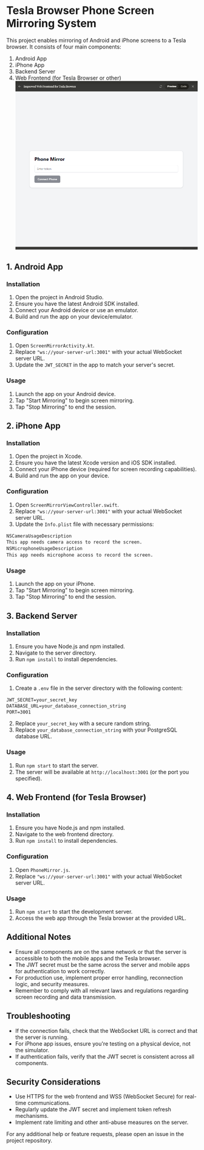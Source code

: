 # Tesla Browser Phone Screen Mirroring System

This project enables mirroring of Android and iPhone screens to a Tesla browser. It consists of four main components:

1. Android App
2. iPhone App
3. Backend Server
4. Web Frontend (for Tesla Browser or other)
![Tesla](UI.png)

## 1. Android App

### Installation

1. Open the project in Android Studio.
2. Ensure you have the latest Android SDK installed.
3. Connect your Android device or use an emulator.
4. Build and run the app on your device/emulator.

### Configuration

1. Open `ScreenMirrorActivity.kt`.
2. Replace `"ws://your-server-url:3001"` with your actual WebSocket server URL.
3. Update the `JWT_SECRET` in the app to match your server's secret.

### Usage

1. Launch the app on your Android device.
2. Tap "Start Mirroring" to begin screen mirroring.
3. Tap "Stop Mirroring" to end the session.

## 2. iPhone App

### Installation

1. Open the project in Xcode.
2. Ensure you have the latest Xcode version and iOS SDK installed.
3. Connect your iPhone device (required for screen recording capabilities).
4. Build and run the app on your device.

### Configuration

1. Open `ScreenMirrorViewController.swift`.
2. Replace `"ws://your-server-url:3001"` with your actual WebSocket server URL.
3. Update the `Info.plist` file with necessary permissions:

```xml
NSCameraUsageDescription
This app needs camera access to record the screen.
NSMicrophoneUsageDescription
This app needs microphone access to record the screen.
```

### Usage

1. Launch the app on your iPhone.
2. Tap "Start Mirroring" to begin screen mirroring.
3. Tap "Stop Mirroring" to end the session.

## 3. Backend Server

### Installation

1. Ensure you have Node.js and npm installed.
2. Navigate to the server directory.
3. Run `npm install` to install dependencies.

### Configuration

1. Create a `.env` file in the server directory with the following content:

```
JWT_SECRET=your_secret_key
DATABASE_URL=your_database_connection_string
PORT=3001
```

2. Replace `your_secret_key` with a secure random string.
3. Replace `your_database_connection_string` with your PostgreSQL database URL.

### Usage

1. Run `npm start` to start the server.
2. The server will be available at `http://localhost:3001` (or the port you specified).

## 4. Web Frontend (for Tesla Browser)

### Installation

1. Ensure you have Node.js and npm installed.
2. Navigate to the web frontend directory.
3. Run `npm install` to install dependencies.

### Configuration

1. Open `PhoneMirror.js`.
2. Replace `"ws://your-server-url:3001"` with your actual WebSocket server URL.

### Usage

1. Run `npm start` to start the development server.
2. Access the web app through the Tesla browser at the provided URL.

## Additional Notes

- Ensure all components are on the same network or that the server is accessible to both the mobile apps and the Tesla browser.
- The JWT secret must be the same across the server and mobile apps for authentication to work correctly.
- For production use, implement proper error handling, reconnection logic, and security measures.
- Remember to comply with all relevant laws and regulations regarding screen recording and data transmission.

## Troubleshooting

- If the connection fails, check that the WebSocket URL is correct and that the server is running.
- For iPhone app issues, ensure you're testing on a physical device, not the simulator.
- If authentication fails, verify that the JWT secret is consistent across all components.

## Security Considerations

- Use HTTPS for the web frontend and WSS (WebSocket Secure) for real-time communications.
- Regularly update the JWT secret and implement token refresh mechanisms.
- Implement rate limiting and other anti-abuse measures on the server.

For any additional help or feature requests, please open an issue in the project repository.

